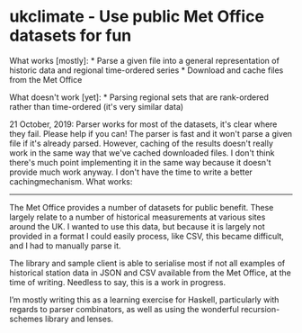 # ukclimate - Use public Met Office datasets for fun

What works [mostly]:
    * Parse a given file into a general representation of historic data and regional time-ordered series
    * Download and cache files from the Met Office
 
What doesn't work [yet]:
    * Parsing regional sets that are rank-ordered rather than time-ordered (it's very similar data)

21 October, 2019: Parser works for most of the datasets, it's clear where they fail. Please help if you can! The parser is fast and it won't parse a given file if it's already parsed. However, caching of the results doesn't really work in the same way that we've cached downloaded files. I don't think there's much point implementing it in the same way because it doesn't provide much work anyway. I don't have the time to write a better cachingmechanism. What works:

-----

The Met Office provides a number of datasets for public benefit. These largely relate to a number of historical measurements at various sites around the UK.
I wanted to use this data, but because it is largely not provided in a format I could easily process, like CSV, this became difficult, and I had to manually parse it.
	
The library and sample client is able to serialise most if not all examples of historical station data in JSON and CSV available from the Met Office, at the time of writing.
Needless to say, this is a work in progress.

I’m mostly writing this as a learning exercise for Haskell, particularly with regards to parser combinators, as well as using the wonderful recursion-schemes library and lenses.
